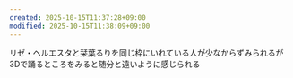 ```yaml
---
created: 2025-10-15T11:37:28+09:00
modified: 2025-10-15T11:38:09+09:00
---
```


リゼ・ヘルエスタと栞葉るりを同じ枠にいれている人が少なからずみられるが3Dで踊るところをみると随分と遠いように感じられる

